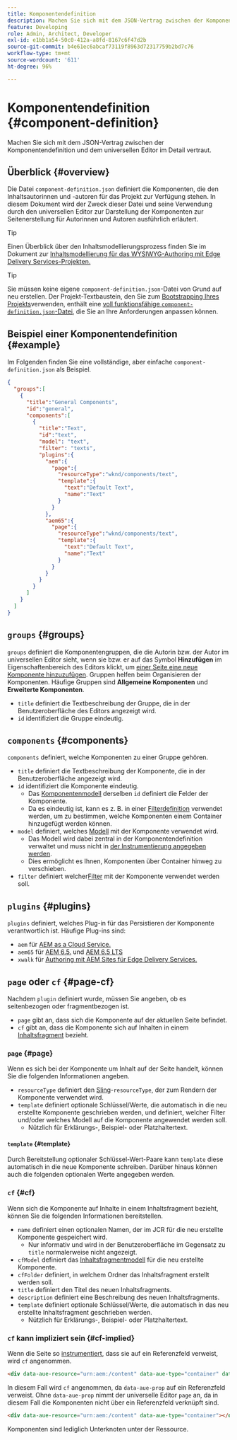 ```yaml
---
title: Komponentendefinition
description: Machen Sie sich mit dem JSON-Vertrag zwischen der Komponentendefinition und dem universellen Editor im Detail vertraut.
feature: Developing
role: Admin, Architect, Developer
exl-id: e1bb1a54-50c0-412a-a8fd-8167c6f47d2b
source-git-commit: b4e61ec6abcaf73119f8963d72317759b2bd7c76
workflow-type: tm+mt
source-wordcount: '611'
ht-degree: 96%

---
```


# Komponentendefinition {#component-definition}

Machen Sie sich mit dem JSON-Vertrag zwischen der Komponentendefinition und dem universellen Editor im Detail vertraut.

## Überblick {#overview}

Die Datei `component-definition.json` definiert die Komponenten, die den Inhaltsautorinnen und -autoren für das Projekt zur Verfügung stehen. In diesem Dokument wird der Zweck dieser Datei und seine Verwendung durch den universellen Editor zur Darstellung der Komponenten zur Seitenerstellung für Autorinnen und Autoren ausführlich erläutert.

>[!TIP]
>
>Einen Überblick über den Inhaltsmodellierungsprozess finden Sie im Dokument zur [Inhaltsmodellierung für das WYSIWYG-Authoring mit Edge Delivery Services-Projekten.](https://www.aem.live/developer/component-model-definitions)

>[!TIP]
>
>Sie müssen keine eigene `component-definition.json`-Datei von Grund auf neu erstellen. Der Projekt-Textbaustein, den Sie zum [Bootstrapping Ihres Projekts](https://www.aem.live/developer/ue-tutorial)verwenden, enthält eine [voll funktionsfähige `component-definition.json`-Datei](https://github.com/adobe-rnd/aem-boilerplate-xwalk/blob/main/component-definition.json), die Sie an Ihre Anforderungen anpassen können.

## Beispiel einer Komponentendefinition {#example}

Im Folgenden finden Sie eine vollständige, aber einfache `component-definition.json` als Beispiel.

```json
{
  "groups":[
    {
      "title":"General Components",
      "id":"general",
      "components":[
        {
          "title":"Text",
          "id":"text",
          "model": "text",
          "filter": "texts",
          "plugins":{
            "aem":{
              "page":{
                "resourceType":"wknd/components/text",
                "template":{
                  "text":"Default Text",
                  "name":"Text"
                }
              }
            },
            "aem65":{
              "page":{
                "resourceType":"wknd/components/text",
                "template":{
                  "text":"Default Text",
                  "name":"Text"
                }
              }
            }
          }
        }
      ]
    }
  ]
}
```

## `groups` {#groups}

`groups` definiert die Komponentengruppen, die die Autorin bzw. der Autor im universellen Editor sieht, wenn sie bzw. er auf das Symbol **Hinzufügen** im Eigenschaftenbereich des Editors klickt, um [einer Seite eine neue Komponente hinzuzufügen](/help/sites-cloud/authoring/universal-editor/authoring.md#adding-components). Gruppen helfen beim Organisieren der Komponenten. Häufige Gruppen sind **Allgemeine Komponenten** und **Erweiterte Komponenten**.

* `title` definiert die Textbeschreibung der Gruppe, die in der Benutzeroberfläche des Editors angezeigt wird.
* `id` identifiziert die Gruppe eindeutig.

## `components` {#components}

`components` definiert, welche Komponenten zu einer Gruppe gehören.

* `title` definiert die Textbeschreibung der Komponente, die in der Benutzeroberfläche angezeigt wird.
* `id` identifiziert die Komponente eindeutig.
   * Das [Komponentenmodell](/help/implementing/universal-editor/field-types.md#model-structure) derselben `id` definiert die Felder der Komponente.
   * Da es eindeutig ist, kann es z. B. in einer [Filterdefinition](/help/implementing/universal-editor/filtering.md) verwendet werden, um zu bestimmen, welche Komponenten einem Container hinzugefügt werden können.
* `model` definiert, welches [Modell](/help/implementing/universal-editor/field-types.md#model-structure) mit der Komponente verwendet wird.
   * Das Modell wird dabei zentral in der Komponentendefinition verwaltet und muss nicht in [der Instrumentierung angegeben werden](/help/implementing/universal-editor/field-types.md#instrumentation).
   * Dies ermöglicht es Ihnen, Komponenten über Container hinweg zu verschieben.
* `filter` definiert welcher[Filter](/help/implementing/universal-editor/filtering.md) mit der Komponente verwendet werden soll.

## `plugins` {#plugins}

`plugins` definiert, welches Plug-in für das Persistieren der Komponente verantwortlich ist. Häufige Plug-ins sind:

* `aem` für [AEM as a Cloud Service.](https://experienceleague.adobe.com/de/docs/experience-manager-cloud-service)
* `aem65` für [AEM 6.5.](https://experienceleague.adobe.com/de/docs/experience-manager-65) und [AEM 6.5 LTS](https://experienceleague.adobe.com/de/docs/experience-manager-65-lts)
* `xwalk` für [Authoring mit AEM Sites für Edge Delivery Services.](https://www.aem.live/developer/ue-tutorial)

## `page` oder `cf` {#page-cf}

Nachdem `plugin` definiert wurde, müssen Sie angeben, ob es seitenbezogen oder fragmentbezogen ist.

* `page` gibt an, dass sich die Komponente auf der aktuellen Seite befindet.
* `cf` gibt an, dass die Komponente sich auf Inhalten in einem [Inhaltsfragment](/help/assets/content-fragments/content-fragments.md) bezieht.

### `page` {#page}

Wenn es sich bei der Komponente um Inhalt auf der Seite handelt, können Sie die folgenden Informationen angeben.

* `resourceType` definiert den [Sling](/help/implementing/developing/introduction/sling-cheatsheet.md)-`resourceType`, der zum Rendern der Komponente verwendet wird.
* `template` definiert optionale Schlüssel/Werte, die automatisch in die neu erstellte Komponente geschrieben werden, und definiert, welcher Filter und/oder welches Modell auf die Komponente angewendet werden soll.
   * Nützlich für Erklärungs-, Beispiel- oder Platzhaltertext.

#### `template` {#template}

Durch Bereitstellung optionaler Schlüssel-Wert-Paare kann `template` diese automatisch in die neue Komponente schreiben. Darüber hinaus können auch die folgenden optionalen Werte angegeben werden.

### `cf` {#cf}

Wenn sich die Komponente auf Inhalte in einem Inhaltsfragment bezieht, können Sie die folgenden Informationen bereitstellen.

* `name` definiert einen optionalen Namen, der im JCR für die neu erstellte Komponente gespeichert wird.
   * Nur informativ und wird in der Benutzeroberfläche im Gegensatz zu `title` normalerweise nicht angezeigt.
* `cfModel` definiert das [Inhaltsfragmentmodell](/help/assets/content-fragments/content-fragments-models.md) für die neu erstellte Komponente.
* `cfFolder` definiert, in welchem Ordner das Inhaltsfragment erstellt werden soll.
* `title` definiert den Titel des neuen Inhaltsfragments.
* `description` definiert eine Beschreibung des neuen Inhaltsfragments.
* `template` definiert optionale Schlüssel/Werte, die automatisch in das neu erstellte Inhaltsfragment geschrieben werden.
   * Nützlich für Erklärungs-, Beispiel- oder Platzhaltertext.

### `cf` kann impliziert sein {#cf-implied}

Wenn die Seite so [instrumentiert](/help/implementing/universal-editor/getting-started.md#instrument-page), dass sie auf ein Referenzfeld verweist, wird `cf` angenommen.

```html
<div data-aue-resource="urn:aem:/content" data-aue-type="container" data-aue-prop="field"></div>
```

In diesem Fall wird `cf` angenommen, da `data-aue-prop` auf ein Referenzfeld verweist. Ohne `data-aue-prop` nimmt der universelle Editor `page` an, da in diesem Fall die Komponenten nicht über ein Referenzfeld verknüpft sind.

```html
<div data-aue-resource="urn:aem:/content" data-aue-type="container"></div>
```

Komponenten sind lediglich Unterknoten unter der Ressource.
